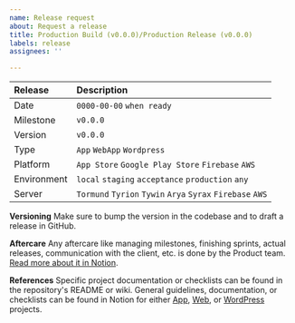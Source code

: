 ```yaml
---
name: Release request
about: Request a release
title: Production Build (v0.0.0)/Production Release (v0.0.0)
labels: release
assignees: ''

---
```


| Release | Description |
| :--- | :--- |
| Date | `0000-00-00` `when ready` |
| Milestone | `v0.0.0` |
| Version | `v0.0.0` |
| Type | `App` `WebApp` `Wordpress` |
| Platform | `App Store` `Google Play Store` `Firebase` `AWS` |
| Environment | `local` `staging` `acceptance` `production` `any` |
| Server | `Tormund` `Tyrion` `Tywin` `Arya` `Syrax` `Firebase` `AWS` |

**Versioning**
Make sure to bump the version in the codebase and to draft a release in GitHub.

**Aftercare**
Any aftercare like managing milestones, finishing sprints, actual releases, communication with the client, etc. is done by the Product team. [Read more about it in Notion](https://www.notion.so/brthrs/How-do-we-sprint-a4467a68e4db4f8f95fb10f54a8d3070#049e7edbb0d44fa09215240582faa103).

**References**
Specific project documentation or checklists can be found in the repository's README or wiki. General guidelines, documentation, or checklists can be found in Notion for either [App](https://www.notion.so/brthrs/How-do-we-release-apps-0afd7e1f25fd437096bd5dbcf8f9f31f), [Web](https://www.notion.so/brthrs/How-do-we-release-Webdev-WordPress-cd0d8070221a4f0694cd11b5f1ac6cdc), or [WordPress](https://www.notion.so/brthrs/How-do-we-release-Webdev-WordPress-cd0d8070221a4f0694cd11b5f1ac6cdc) projects.
